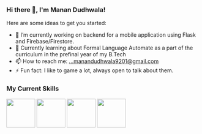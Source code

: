 ### Hi there 👋, I'm Manan Dudhwala!


Here are some ideas to get you started:

- 🔭 I’m currently working on backend for a mobile application using Flask and Firebase/Firestore.
- 🌱 Currently learning about Formal Language Automate as a part of the curriculum in the prefinal year of my B.Tech
- 📫 How to reach me: ...manandudhwala9201@gmail.com
- ⚡ Fun fact: I like to game a lot, always open to talk about them.

### My Current Skills
<p float="left">
  <img src="https://user-images.githubusercontent.com/43292298/134811142-1ea2154b-d927-4139-a6bc-93ad41fa5e80.png" width="75" height="75">
  <img src="https://user-images.githubusercontent.com/43292298/134811263-a3e0df45-9953-411f-a030-ca6ca5f000db.png" width="75" height="75">
  <img src="https://user-images.githubusercontent.com/43292298/134811290-d46501e0-b9dd-4865-8829-a64d3de0be3b.png" width="75" height="75">
  <img src="https://user-images.githubusercontent.com/43292298/134811304-052c8925-d4c5-4066-b32c-1d3a013002c4.png" width="75" height="75">
</p>










